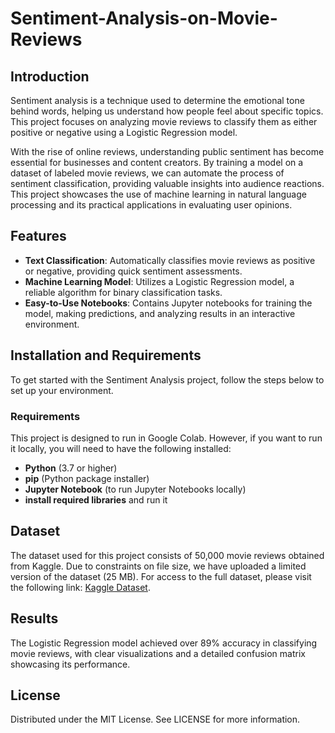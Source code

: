# Sentiment-Analysis-on-Movie-Reviews
## Introduction
Sentiment analysis is a technique used to determine the emotional tone behind words, helping us understand how people feel about specific topics. This project focuses on analyzing movie reviews to classify them as either positive or negative using a Logistic Regression model.

With the rise of online reviews, understanding public sentiment has become essential for businesses and content creators. By training a model on a dataset of labeled movie reviews, we can automate the process of sentiment classification, providing valuable insights into audience reactions. This project showcases the use of machine learning in natural language processing and its practical applications in evaluating user opinions.
## Features
- **Text Classification**: Automatically classifies movie reviews as positive or negative, providing quick sentiment assessments.
- **Machine Learning Model**: Utilizes a Logistic Regression model, a reliable algorithm for binary classification tasks.
- **Easy-to-Use Notebooks**: Contains Jupyter notebooks for training the model, making predictions, and analyzing results in an interactive environment.

## Installation and Requirements

To get started with the Sentiment Analysis project, follow the steps below to set up your environment.

### Requirements
This project is designed to run in Google Colab. However, if you want to run it locally, you will need to have the following installed:
- **Python** (3.7 or higher)
- **pip** (Python package installer)
- **Jupyter Notebook** (to run Jupyter Notebooks locally)
- **install required libraries** and run it
## Dataset

The dataset used for this project consists of 50,000 movie reviews obtained from Kaggle. Due to constraints on file size, we have uploaded a limited version of the dataset (25 MB). For access to the full dataset, please visit the following link: [Kaggle Dataset](https://www.kaggle.com/datasets/lakshmi25npathi/imdb-dataset-of-50k-movie-reviews).
## Results

The Logistic Regression model achieved over 89% accuracy in classifying movie reviews, with clear visualizations and a detailed confusion matrix showcasing its performance.
## License

Distributed under the MIT License. See LICENSE for more information.

